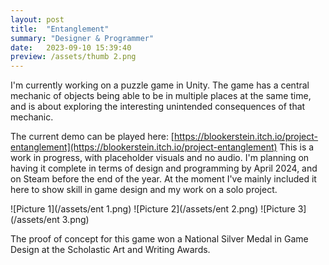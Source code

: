 ```yaml
---
layout: post
title:  "Entanglement"
summary: "Designer & Programmer"
date:   2023-09-10 15:39:40
preview: /assets/thumb 2.png
---
```

I'm currently working on a puzzle game in Unity. The game has a central mechanic of objects being able to be in multiple places at the same time, and is about exploring the interesting unintended consequences of that mechanic.

The current demo can be played here: [https://blookerstein.itch.io/project-entanglement](https://blookerstein.itch.io/project-entanglement)
This is a work in progress, with placeholder visuals and no audio. I'm planning on having it complete in terms of design and programming by April 2024, and on Steam before the end of the year. At the moment I've mainly included it here to show skill in game design and my work on a solo project.

![Picture 1](/assets/ent 1.png)
![Picture 2](/assets/ent 2.png)
![Picture 3](/assets/ent 3.png)

The proof of concept for this game won a National Silver Medal in Game Design at the Scholastic Art and Writing Awards.
